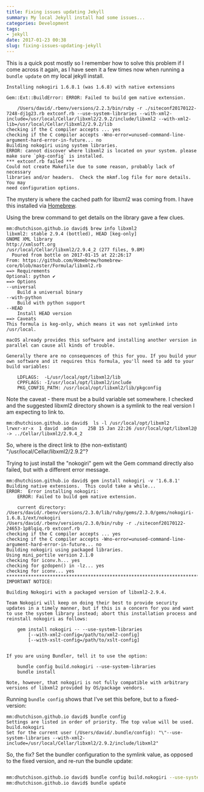 ```yaml
---
title: Fixing issues updating Jekyll
summary: My local Jekyll install had some issues...
categories: Development
tags:
- jekyll
date: 2017-01-23 00:38
slug: fixing-issues-updating-jekyll
---
```

This is a quick post mostly so I remember how to solve this problem if I come across it again, as I have seen it a few times now when running a `bundle update` on my local jekyll install. 

<!--more-->

~~~
Installing nokogiri 1.6.8.1 (was 1.6.8) with native extensions

Gem::Ext::BuildError: ERROR: Failed to build gem native extension.

    /Users/david/.rbenv/versions/2.2.3/bin/ruby -r ./siteconf20170122-7248-dj1g23.rb extconf.rb --use-system-libraries --with-xml2-include=/usr/local/Cellar/libxml2/2.9.2/include/libxml2 --with-xml2-lib=/usr/local/Cellar/libxml2/2.9.2/lib
checking if the C compiler accepts ... yes
checking if the C compiler accepts -Wno-error=unused-command-line-argument-hard-error-in-future... no
Building nokogiri using system libraries.
ERROR: cannot discover where libxml2 is located on your system. please make sure `pkg-config` is installed.
*** extconf.rb failed ***
Could not create Makefile due to some reason, probably lack of necessary
libraries and/or headers.  Check the mkmf.log file for more details.  You may
need configuration options.
~~~

The mystery is where the cached path for libxml2 was coming from. I have this installed via [Homebrew][homebrew].


Using the brew command to get details on the library gave a few clues.

~~~
mm:dhutchison.github.io david$ brew info libxml2
libxml2: stable 2.9.4 (bottled), HEAD [keg-only]
GNOME XML library
http://xmlsoft.org
/usr/local/Cellar/libxml2/2.9.4_2 (277 files, 9.8M)
  Poured from bottle on 2017-01-15 at 22:26:17
From: https://github.com/Homebrew/homebrew-core/blob/master/Formula/libxml2.rb
==> Requirements
Optional: python ✔
==> Options
--universal
	Build a universal binary
--with-python
	Build with python support
--HEAD
	Install HEAD version
==> Caveats
This formula is keg-only, which means it was not symlinked into /usr/local.

macOS already provides this software and installing another version in
parallel can cause all kinds of trouble.

Generally there are no consequences of this for you. If you build your
own software and it requires this formula, you'll need to add to your
build variables:

    LDFLAGS:  -L/usr/local/opt/libxml2/lib
    CPPFLAGS: -I/usr/local/opt/libxml2/include
    PKG_CONFIG_PATH: /usr/local/opt/libxml2/lib/pkgconfig
~~~

Note the caveat - there must be a build variable set somewhere. I checked and the suggested libxml2 directory shown is a symlink to the real version I am expecting to link to.

~~~
mm:dhutchison.github.io david$  ls -l /usr/local/opt/libxml2
lrwxr-xr-x  1 david  admin    25B 15 Jan 22:26 /usr/local/opt/libxml2@ -> ../Cellar/libxml2/2.9.4_2
~~~

So, where is the direct link to (the non-extistant) "/usr/local/Cellar/libxml2/2.9.2"?

Trying to just install the "nokogiri" gem wit the Gem command directly also failed, but with a different error message.

~~~
mm:dhutchison.github.io david$ gem install nokogiri -v '1.6.8.1'
Building native extensions.  This could take a while...
ERROR:  Error installing nokogiri:
	ERROR: Failed to build gem native extension.

    current directory: /Users/david/.rbenv/versions/2.3.0/lib/ruby/gems/2.3.0/gems/nokogiri-1.6.8.1/ext/nokogiri
/Users/david/.rbenv/versions/2.3.0/bin/ruby -r ./siteconf20170122-24653-1p8lqiq.rb extconf.rb
checking if the C compiler accepts ... yes
checking if the C compiler accepts -Wno-error=unused-command-line-argument-hard-error-in-future... no
Building nokogiri using packaged libraries.
Using mini_portile version 2.1.0
checking for iconv.h... yes
checking for gzdopen() in -lz... yes
checking for iconv... yes
************************************************************************
IMPORTANT NOTICE:

Building Nokogiri with a packaged version of libxml2-2.9.4.

Team Nokogiri will keep on doing their best to provide security
updates in a timely manner, but if this is a concern for you and want
to use the system library instead; abort this installation process and
reinstall nokogiri as follows:

    gem install nokogiri -- --use-system-libraries
        [--with-xml2-config=/path/to/xml2-config]
        [--with-xslt-config=/path/to/xslt-config]


If you are using Bundler, tell it to use the option:

    bundle config build.nokogiri --use-system-libraries
    bundle install

Note, however, that nokogiri is not fully compatible with arbitrary
versions of libxml2 provided by OS/package vendors.
~~~

Running `bundle config` shows that I've set this before, but to a fixed-version:

~~~
mm:dhutchison.github.io david$ bundle config
Settings are listed in order of priority. The top value will be used.
build.nokogiri
Set for the current user (/Users/david/.bundle/config): "\"--use-system-libraries --with-xml2-include=/usr/local/Cellar/libxml2/2.9.2/include/libxml2"
~~~

So, the fix? Set the bundler configuration to the symlink value, as opposed to the fixed version, and re-run the bundle update:

~~~ bash

mm:dhutchison.github.io david$ bundle config build.nokogiri --use-system-libraries --with-xml2-include=/usr/local/opt/libxml2/include/libxml2
mm:dhutchison.github.io david$ bundle update

~~~

[homebrew]: http://brew.sh "Homebrew — The missing package manager for macOS"
